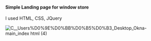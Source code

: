 #### Simple Landing page for window store
I used HTML, CSS, JQuery

![_C__Users_%D0%9E%D0%BB%D0%B5%D0%B3_Desktop_Okna-main_index html (4)](https://github.com/user-attachments/assets/1a591ef5-d613-4925-83ab-48cc61b81c26)



